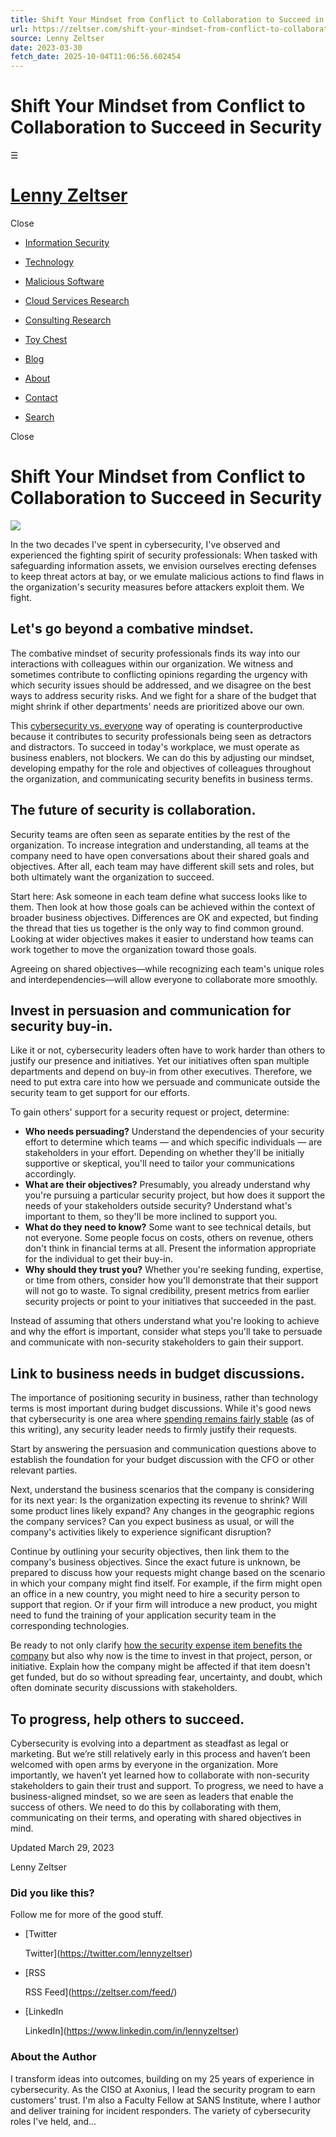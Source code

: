 ```yaml
---
title: Shift Your Mindset from Conflict to Collaboration to Succeed in Security
url: https://zeltser.com/shift-your-mindset-from-conflict-to-collaboration-to-succeed-in-security/
source: Lenny Zeltser
date: 2023-03-30
fetch_date: 2025-10-04T11:06:56.602454
---
```


# Shift Your Mindset from Conflict to Collaboration to Succeed in Security

☰

# [Lenny Zeltser](https://zeltser.com/)

Close

* [Information Security](https://zeltser.com/information-security/)
* [Technology](https://zeltser.com/technology/)
* [Malicious Software](https://zeltser.com/malicious-software/)

* [Cloud Services Research](https://zeltser.com/cloud-services-research/)
* [Consulting Research](https://zeltser.com/consulting-research/)
* [Toy Chest](https://zeltser.com/toy-chest/)

* [Blog](https://zeltser.com/blog/)

* [About](https://zeltser.com/about/)
* [Contact](https://zeltser.com/contact/)

* [Search](http://)

Close

# Shift Your Mindset from Conflict to Collaboration to Succeed in Security

![](https://cdn.zeltser.com/wp-content/uploads/2023/03/collaborate-scaled.jpg)

In the two decades I've spent in cybersecurity, I've observed and experienced the fighting spirit of security professionals: When tasked with safeguarding information assets, we envision ourselves erecting defenses to keep threat actors at bay, or we emulate malicious actions to find flaws in the organization's security measures before attackers exploit them. We fight.

## Let's go beyond a combative mindset.

The combative mindset of security professionals finds its way into our interactions with colleagues within our organization. We witness and sometimes contribute to conflicting opinions regarding the urgency with which security issues should be addressed, and we disagree on the best ways to address security risks. And we fight for a share of the budget that might shrink if other departments' needs are prioritized above our own.

This [cybersecurity vs. everyone](https://www.youtube.com/watch?v=usTgcMTQvSg) way of operating is counterproductive because it contributes to security professionals being seen as detractors and distractors. To succeed in today's workplace, we must operate as business enablers, not blockers. We can do this by adjusting our mindset, developing empathy for the role and objectives of colleagues throughout the organization, and communicating security benefits in business terms.

## The future of security is collaboration.

Security teams are often seen as separate entities by the rest of the organization. To increase integration and understanding, all teams at the company need to have open conversations about their shared goals and objectives. After all, each team may have different skill sets and roles, but both ultimately want the organization to succeed.

Start here: Ask someone in each team define what success looks like to them. Then look at how those goals can be achieved within the context of broader business objectives. Differences are OK and expected, but finding the thread that ties us together is the only way to find common ground. Looking at wider objectives makes it easier to understand how teams can work together to move the organization toward those goals.

Agreeing on shared objectives—while recognizing each team's unique roles and interdependencies—will allow everyone to collaborate more smoothly.

## Invest in persuasion and communication for security buy-in.

Like it or not, cybersecurity leaders often have to work harder than others to justify our presence and initiatives. Yet our initiatives often span multiple departments and depend on buy-in from other executives. Therefore, we need to put extra care into how we persuade and communicate outside the security team to get support for our efforts.

To gain others' support for a security request or project, determine:

* **Who needs persuading?** Understand the dependencies of your security effort to determine which teams — and which specific individuals — are stakeholders in your effort. Depending on whether they'll be initially supportive or skeptical, you'll need to tailor your communications accordingly.
* **What are their objectives?** Presumably, you already understand why you're pursuing a particular security project, but how does it support the needs of your stakeholders outside security? Understand what's important to them, so they'll be more inclined to support you.
* **What do they need to know?** Some want to see technical details, but not everyone. Some people focus on costs, others on revenue, others don't think in financial terms at all. Present the information appropriate for the individual to get their buy-in.
* **Why should they trust you?** Whether you're seeking funding, expertise, or time from others, consider how you'll demonstrate that their support will not go to waste. To signal credibility, present metrics from earlier security projects or point to your initiatives that succeeded in the past.

Instead of assuming that others understand what you're looking to achieve and why the effort is important, consider what steps you'll take to persuade and communicate with non-security stakeholders to gain their support.

## Link to business needs in budget discussions.

The importance of positioning security in business, rather than technology terms is most important during budget discussions. While it's good news that cybersecurity is one area where [spending remains fairly stable](https://www.cnbc.com/2023/01/19/for-the-first-time-in-a-long-time-cfos-can-say-no-to-tech-spending.html) (as of this writing), any security leader needs to firmly justify their requests.

Start by answering the persuasion and communication questions above to establish the foundation for your budget discussion with the CFO or other relevant parties.

Next, understand the business scenarios that the company is considering for its next year: Is the organization expecting its revenue to shrink? Will some product lines likely expand? Any changes in the geographic regions the company services? Can you expect business as usual, or will the company's activities likely to experience significant disruption?

Continue by outlining your security objectives, then link them to the company's business objectives. Since the exact future is unknown, be prepared to discuss how your requests might change based on the scenario in which your company might find itself. For example, if the firm might open an office in a new country, you might need to hire a security person to support that region. Or if your firm will introduce a new product, you might need to fund the training of your application security team in the corresponding technologies.

Be ready to not only clarify [how the security expense item benefits the company](https://www.axonius.com/blog/how-cisos-can-align-security-plans-with-business) but also why now is the time to invest in that project, person, or initiative. Explain how the company might be affected if that item doesn't get funded, but do so without spreading fear, uncertainty, and doubt, which often dominate security discussions with stakeholders.

## To progress, help others to succeed.

Cybersecurity is evolving into a department as steadfast as legal or marketing. But we’re still relatively early in this process and haven’t been welcomed with open arms by everyone in the organization. More importantly, we haven’t yet learned how to collaborate with non-security stakeholders to gain their trust and support. To progress, we need to have a business-aligned mindset, so we are seen as leaders that enable the success of others. We need to do this by collaborating with them, communicating on their terms, and operating with shared objectives in mind.

Updated March 29, 2023

 Lenny Zeltser

### Did you like this?

Follow me for more of the good stuff.

* [Twitter

  Twitter](https://twitter.com/lennyzeltser)
* [RSS

  RSS Feed](https://zeltser.com/feed/)
* [LinkedIn

  LinkedIn](https://www.linkedin.com/in/lennyzeltser)

### About the Author

I transform ideas into outcomes, building on my 25 years of experience in cybersecurity. As the CISO at Axonius, I lead the security program to earn customers' trust. I'm also a Faculty Fellow at SANS Institute, where I author and deliver training for incident responders. The variety of cybersecurity roles I've held, and...